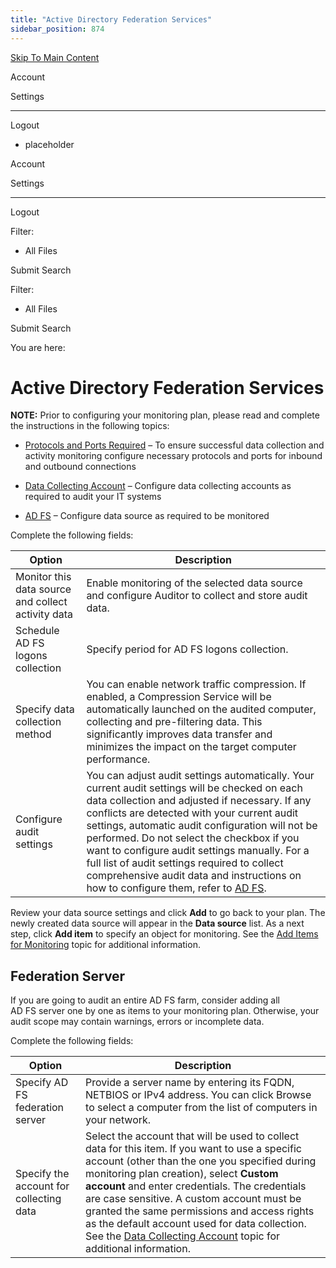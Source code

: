 ```yaml
---
title: "Active Directory Federation Services"
sidebar_position: 874
---
```


[Skip To Main Content](#)

Account

Settings

---

Logout

* placeholder

Account

Settings

---

Logout

Filter: 

* All Files

Submit Search

Filter: 

* All Files

Submit Search

You are here:

# Active Directory Federation Services

**NOTE:** Prior to configuring your monitoring plan, please read and complete the instructions in the following topics:

* [Protocols and Ports Required](../../Requirements/Ports.htm "Protocols and Ports Required") – To ensure successful data collection and activity monitoring configure necessary protocols and ports for inbound and outbound connections
* [Data Collecting Account](DataAccounts.htm "Data Collecting Account") – Configure data collecting accounts as required to audit your IT systems

* [AD FS](../../Configuration/ActiveDirectoryFederatedServices/Overview.htm "AD FS") – Configure data source as required to be monitored

Complete the following fields:

| Option | Description |
| --- | --- |
| Monitor this data source and collect activity data | Enable monitoring of the selected data source and configure Auditor to collect and store audit data. |
| Schedule AD FS logons collection | Specify period for AD FS logons collection. |
| Specify data collection method | You can enable network traffic compression. If enabled, a Compression Service will be automatically launched on the audited computer, collecting and pre-filtering data. This significantly improves data transfer and minimizes the impact on the target computer performance. |
| Configure audit settings | You can adjust audit settings automatically. Your current audit settings will be checked on each data collection and adjusted if necessary.  If any conflicts are detected with your current audit settings, automatic audit configuration will not be performed.  Do not select the checkbox if you want to configure audit settings manually. For a full list of audit settings required to collect comprehensive audit data and instructions on how to configure them, refer to [AD FS](../../Configuration/ActiveDirectoryFederatedServices/Overview.htm "AD FS Servers"). |

Review your data source settings and click **Add** to go back to your plan. The newly created data source will appear in the **Data source** list. As a next step, click **Add item** to specify an object for monitoring. See the [Add Items for Monitoring](DataSources.htm#Add "Add Items for Monitoring") topic for additional information.

## Federation Server

If you are going to audit an entire AD FS farm, consider adding all AD FS server one by one as items to your monitoring plan. Otherwise, your audit scope may contain warnings, errors or incomplete data.

Complete the following fields:

| Option | Description |
| --- | --- |
| Specify AD FS federation server | Provide a server name by entering its FQDN, NETBIOS or IPv4 address. You can click Browse to select a computer from the list of computers in your network. |
| Specify the account for collecting data | Select the account that will be used to collect data for this item. If you want to use a specific account (other than the one you specified during monitoring plan creation), select **Custom account** and enter credentials. The credentials are case sensitive.  A custom account must be granted the same permissions and access rights as the default account used for data collection. See the [Data Collecting Account](DataAccounts.htm "Data Collecting Account") topic for additional information. |